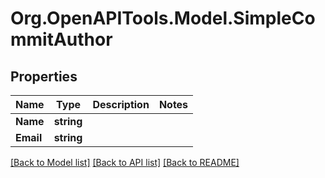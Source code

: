# Org.OpenAPITools.Model.SimpleCommitAuthor

## Properties

Name | Type | Description | Notes
------------ | ------------- | ------------- | -------------
**Name** | **string** |  | 
**Email** | **string** |  | 

[[Back to Model list]](../README.md#documentation-for-models) [[Back to API list]](../README.md#documentation-for-api-endpoints) [[Back to README]](../README.md)

